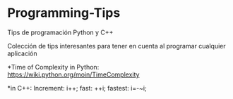 # Programming-Tips
Tips de programación Python y C++


Colección de tips interesantes para tener en cuenta al programar cualquier aplicación

*Time of Complexity in Python:
https://wiki.python.org/moin/TimeComplexity

*in C++:
Increment: i++; fast: ++i; fastest: i=-~i;


